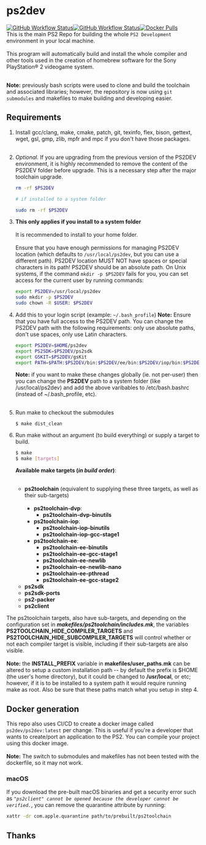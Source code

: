# ps2dev

[![GitHub Workflow Status](https://img.shields.io/github/actions/workflow/status/ps2dev/ps2dev/compilation.yml?branch=master&label=CI&logo=github&style=for-the-badge)](https://github.com/ps2dev/ps2dev/actions?query=workflow%3ACI)[![GitHub Workflow Status](https://img.shields.io/github/actions/workflow/status/ps2dev/ps2dev/docker.yml?branch=master&label=CI&logo=github&style=for-the-badge)](https://github.com/ps2dev/ps2dev/actions?query=workflow%3ACI-Docker)[![Docker Pulls](https://img.shields.io/docker/pulls/ps2dev/ps2dev?style=for-the-badge)](https://hub.docker.com/r/ps2dev/ps2dev/tags)
&nbsp;  
This is the main PS2 Repo for building the whole `PS2 Development` environment in your local machine.  
&nbsp;  
This program will automatically build and install the whole compiler and other tools used in the creation of homebrew software for the Sony PlayStation® 2 videogame system.  

&nbsp;  
**Note:** previously bash scripts were used to clone and build the toolchain and associated libraries; however, the repository is now using `git submodules` and makefiles to make building and developing easier.

## Requirements

1.  Install gcc/clang, make, cmake, patch, git, texinfo, flex, bison, gettext, wget, gsl, gmp, zlib, mpfr and mpc if you don't have those packages.  
&nbsp;
1.  _Optional._ If you are upgrading from the previous version of the PS2DEV environment, it is highly recommended to remove the content of the PS2DEV folder before upgrade. This is a necessary step after the major toolchain upgrade.
    ```bash
    rm -rf $PS2DEV
    
    # if installed to a system folder
    
    sudo rm -rf $PS2DEV
    ```
1.  **This only applies if you install to a system folder**  
&nbsp;  
It is recommended to install to your home folder.  
&nbsp;  
Ensure that you have enough permissions for managing PS2DEV location (which defaults to `/usr/local/ps2dev`, but you can use a different path). PS2DEV location MUST NOT have spaces or special characters in its path! PS2DEV should be an absolute path. On Unix systems, if the command `mkdir -p $PS2DEV` fails for you, you can set access for the current user by running commands:
    ```bash
    export PS2DEV=/usr/local/ps2dev
    sudo mkdir -p $PS2DEV
    sudo chown -R $USER: $PS2DEV
    ```
1.  Add this to your login script (example: `~/.bash_profile`)
    **Note:** Ensure that you have full access to the PS2DEV path. You can change the PS2DEV path with the following requirements: only use absolute paths, don't use spaces, only use Latin characters.  
    ```bash
    export PS2DEV=$HOME/ps2dev
    export PS2SDK=$PS2DEV/ps2sdk
    export GSKIT=$PS2DEV/gsKit
    export PATH=$PATH:$PS2DEV/bin:$PS2DEV/ee/bin:$PS2DEV/iop/bin:$PS2DEV/dvp/bin:$PS2SDK/bin
    ```  
    **Note:** if you want to make these changes globally (ie. not per-user) then you can change the **PS2DEV** path to a system folder (like /usr/local/ps2dev) and add the above varibables to /etc/bash.bashrc (instead of ~/.bash_profile, etc).  
    &nbsp;
    
1.  Run make to checkout the submodules
    ```bash
    $ make dist_clean
    ```

1.  Run make without an argument (to build everything) or supply a target to build.
    ```bash
    $ make
    $ make [targets]
    ```
    
    **Available make targets (*in build order*)**:  
    &nbsp;  
    + **ps2toolchain** (equivalent to supplying these three targets, as well as their sub-targets)  
    &nbsp;  
        + **ps2toolchain-dvp**:  
            + **ps2toolchain-dvp-binutils**
        + **ps2toolchain-iop**:  
            + **ps2toolchain-iop-binutils**
            + **ps2toolchain-iop-gcc-stage1**
        + **ps2toolchain-ee**:  
            + **ps2toolchain-ee-binutils**
            + **ps2toolchain-ee-gcc-stage1**
            + **ps2toolchain-ee-newlib**
            + **ps2toolchain-ee-newlib-nano**
            + **ps2toolchain-ee-pthread**
            + **ps2toolchain-ee-gcc-stage2**
    &nbsp;  
    + **ps2sdk**
    + **ps2sdk-ports**
    + **ps2-packer**
    + **ps2client**  

The ps2toolchain targets, also have sub-targets, and depending on the configuration set in ***makefiles/ps2toolchain/includes.mk***, the variables **PS2TOOLCHAIN_HIDE_COMPILER_TARGETS** and **PS2TOOLCHAIN_HIDE_SUBCOMPILER_TARGETS** will control whether or not each compiler target is visible, including if their sub-targets are also visible.  
&nbsp;  
**Note:** the **INSTALL_PREFIX** variable in **makefiles/user_paths.mk** can be altered to setup a custom installation path -- by default the prefix is $HOME (the user's home directory), but it could be changed to **/usr/local**, or etc; however, if it is to be installed to a system path it would require running make as root. Also be sure that these paths match what you setup in step 4.

## Docker generation

This repo also uses CI/CD to create a docker image called `ps2dev/ps2dev:latest` per change. This is useful if you're a developer that wants to create/port an application to the PS2. You can compile your project using this docker image.  
&nbsp;  
**Note:** The switch to submodules and makefiles has not been tested with the
dockerfile, so it may not work.

### macOS

If you download the pre-built macOS binaries and get a security error such as _`"ps2client" cannot be opened because the developer cannot be verified.`_, you can remove the quarantine attribute by running:
```bash
xattr -dr com.apple.quarantine path/to/prebuilt/ps2toolchain
```

## Thanks
